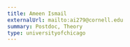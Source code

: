 ```yaml
---
title: Ameen Ismail
externalUrl: mailto:ai279@cornell.edu
summary: Postdoc, Theory
type: universityofchicago
---
```

